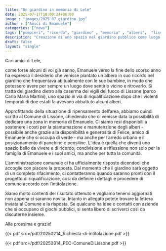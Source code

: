 ```yaml
---
title: "Un giardino in memoria di Lele"
date: 2025-07-17T10:00:24+06:00
image : "images/2025_07_giardino.jpg"
author : ["Amici di Emanuele"]
categories: ["news"]
tags: ["pompieri", "ricordo", "giardino" , "memoria" , "alberi",  "lissone"]
description: "Creazione di uno spazio nel giardino pubblico come luogo di ricordo, condivisione e riflessione per la comunità."
draft: false
layout: "single"
---
```



Cari amici di Lele,

come forse alcuni di voi già sanno, Emanuele verso la fine dello scorso anno ha espresso il desiderio che venisse piantato un albero in suo ricordo nel giardino che frequentava abitualmente con le sue bambine, in modo che potessero avere per sempre un luogo dove sentirlo vicino e ritrovarlo. Si tratta del giardino dietro alla caserma dei vigili del fuoco di Lissone (parco Carlo Maria Martini), uno spazio in via di riqualificazione dopo che i violenti temporali di due estati fa avevano abbattuto alcuni alberi.

Approfittando della situazione di ripensamento dell’area, abbiamo quindi scritto al Comune di Lissone, chiedendo che ci venisse data la possibilità di dedicare una zona in memoria di Emanuele. Ci siamo resi disponibili a sostenere i costi per la piantumazione e manutenzione degli alberi - possibile anche grazie alla disponibilità e generosità di Felice, amico di Emanuele che si occupa di verde - ma anche per l’arredo urbano e il posizionamento di panchine e pensiline.
L’idea è quella che diventi uno spazio bello da vivere e di ricordo, condivisione e riflessione non solo per la famiglia di Emanuele e i suoi amici, ma anche per tutta la comunità.

L’amministrazione comunale ci ha ufficialmente risposto dicendoci che accoglie con piacere la proposta. Dal momento che il giardino sarà oggetto di un completo rifacimento, ci contatteranno quando saranno pronti con il progetto di riqualificazione, così da definire i dettagli e procedere di comune accordo con l’intitolazione.

Siamo molto contenti del risultato ottenuto e vogliamo tenervi aggiornati non appena ci saranno novità. Intanto in allegato potete trovare la lettera inviata al Comune e la risposta.
Se qualcuno ha idee o contatti con aziende che si occupano di giochi pubblici, si senta libero di scriverci così da discuterne insieme.

Alla prossima e grazie!


{{< pdf src=/pdf/20250214_Richiesta-di-intitolazione.pdf >}}

{{< pdf src=/pdf/20250314_PEC-ComuneDiLissone.pdf >}}